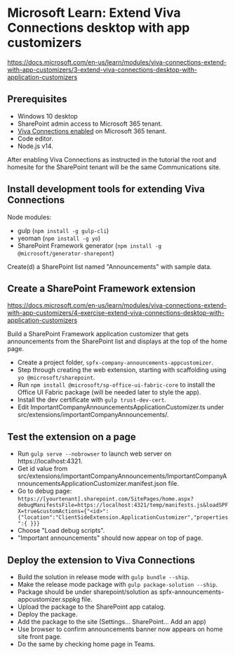 # Microsoft Learn: Extend Viva Connections desktop with app customizers
https://docs.microsoft.com/en-us/learn/modules/viva-connections-extend-with-app-customizers/3-extend-viva-connections-desktop-with-application-customizers

## Prerequisites
* Windows 10 desktop
* SharePoint admin access to Microsoft 365 tenant.
* [Viva Connections enabled](https://docs.microsoft.com/en-us/learn/modules/viva-connections-get-started) on Microsoft 365 tenant.
* Code editor.
* Node.js v14.

After enabling Viva Connections as instructed in the tutorial the root and homesite for the SharePoint tenant will be the same Communications site.

## Install development tools for extending Viva Connections
Node modules:

* gulp (```npm install -g gulp-cli```)
* yeoman (```npm install -g yo```)
* SharePoint Framework generator (```npm install -g @microsoft/generator-sharepont```)

Create(d) a SharePoint list named "Announcements" with sample data.

## Create a SharePoint Framework extension
https://docs.microsoft.com/en-us/learn/modules/viva-connections-extend-with-app-customizers/4-exercise-extend-viva-connections-desktop-with-application-customizers

Build a SharePoint Framework application customizer that gets announcements from the SharePoint list and displays at the top of the home page.

* Create a project folder, ```spfx-company-announcements-appcustomizer```.
* Step through creating the web extension, starting with scaffolding using ```yo @microsoft/sharepoint```.
* Run ```npm install @microsoft/sp-office-ui-fabric-core``` to install the Office UI Fabric package (will be needed later to style the app). 
* Install the dev certificate with ```gulp trust-dev-cert```.
* Edit ImportantCompanyAnnouncementsApplicationCustomizer.ts under src/extensions/importantCompanyAnnouncements/.

## Test the extension on a page
* Run ```gulp serve --nobrowser``` to launch web server on https://localhost:4321.
* Get id value from src/extensions/importantCompanyAnnouncements/ImportantCompanyAnnouncementsApplicationCustomizer.manifest.json file.
* Go to debug page:
```https://[yourtenant].sharepoint.com/SitePages/home.aspx?debugManifestsFile=https://localhost:4321/temp/manifests.js&loadSPFX=true&customActions={"<id>":{"location":"ClientSideExtension.ApplicationCustomizer","properties":{ }}}```
* Choose "Load debug scripts".
* "Important announcements" should now appear on top of page.

## Deploy the extension to Viva Connections
* Build the solution in release mode with ```gulp bundle --ship```.
* Make the release mode package with ```gulp package-solution --ship```.
* Package should be under sharepoint/solution as spfx-announcements-appcustomizer.sppkg file.
* Upload the package to the SharePoint app catalog.
* Deploy the package.
* Add the package to the site (Settings... SharePoint... Add an app)
* Use browser to confirm announcements banner now appears on home site front page.
* Do the same by checking home page in Teams.
